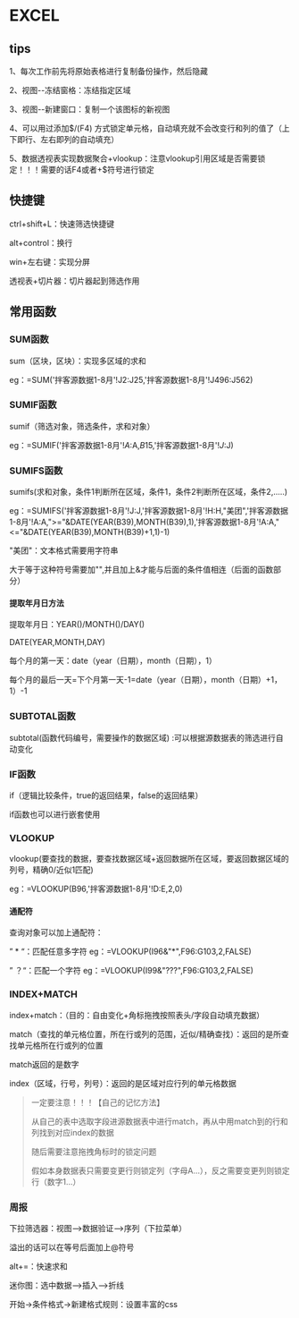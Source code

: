 # EXCEL

## tips

1、每次工作前先将原始表格进行复制备份操作，然后隐藏

2、视图--冻结窗格：冻结指定区域

3、视图--新建窗口：复制一个该图标的新视图

4、可以用过添加$/(F4) 方式锁定单元格，自动填充就不会改变行和列的值了（上下即行、左右即列的自动填充）

5、数据透视表实现数据聚合+vlookup：注意vlookup引用区域是否需要锁定！！！需要的话F4或者+$符号进行锁定

## 快捷键

ctrl+shift+L：快速筛选快捷键

alt+control：换行

win+左右键：实现分屏

透视表+切片器：切片器起到筛选作用

## 常用函数

### SUM函数

sum（区块，区块）：实现多区域的求和

eg：=SUM('拌客源数据1-8月'!J2:J25,'拌客源数据1-8月'!J496:J562)

### SUMIF函数

sumif（筛选对象，筛选条件，求和对象）

eg：=SUMIF('拌客源数据1-8月'!$A:$A,$B$15,'拌客源数据1-8月'!$J:$J)

### SUMIFS函数

sumifs(求和对象，条件1判断所在区域，条件1，条件2判断所在区域，条件2,.....)

eg：=SUMIFS('拌客源数据1-8月'!J:J,'拌客源数据1-8月'!H:H,"美团",'拌客源数据1-8月'!A:A,">="&DATE(YEAR(B39),MONTH(B39),1),'拌客源数据1-8月'!A:A,"<="&DATE(YEAR(B39),MONTH(B39)+1,1)-1)

"美团"：文本格式需要用字符串

大于等于这种符号需要加"",并且加上&才能与后面的条件值相连（后面的函数部分）

#### 提取年月日方法

提取年月日：YEAR()/MONTH()/DAY()

DATE(YEAR,MONTH,DAY)

每个月的第一天：date（year（日期），month（日期），1）

每个月的最后一天=下个月第一天-1=date（year（日期），month（日期）+1，1）-1

### SUBTOTAL函数

subtotal(函数代码编号，需要操作的数据区域) :可以根据源数据表的筛选进行自动变化

### IF函数

if（逻辑比较条件，true的返回结果，false的返回结果）

if函数也可以进行嵌套使用

### VLOOKUP

vlookup(要查找的数据，要查找数据区域+返回数据所在区域，要返回数据区域的列号，精确0/近似1匹配)

eg：=VLOOKUP(B96,'拌客源数据1-8月'!D:E,2,0)

#### 通配符

查询对象可以加上通配符：

” * “：匹配任意多字符  eg：=VLOOKUP(I96&"*",F96:G103,2,FALSE)

” ？“：匹配一个字符  eg：=VLOOKUP(I99&"???",F96:G103,2,FALSE)

### INDEX+MATCH

index+match：（目的：自由变化+角标拖拽按照表头/字段自动填充数据）

match（查找的单元格位置，所在行或列的范围，近似/精确查找）：返回的是所查找单元格所在行或列的位置

match返回的是数字

index（区域，行号，列号）：返回的是区域对应行列的单元格数据

> 一定要注意！！！【自己的记忆方法】
>
> 从自己的表中选取字段进源数据表中进行match，再从中用match到的行和列找到对应index的数据
>
> 随后需要注意拖拽角标时的锁定问题
>
> 假如本身数据表只需要变更行则锁定列（字母A...），反之需要变更列则锁定行（数字1...）

### 周报

下拉筛选器：视图-->数据验证-->序列（下拉菜单）

溢出的话可以在等号后面加上@符号

alt+=：快速求和

迷你图：选中数据-->插入-->折线

开始->条件格式->新建格式规则：设置丰富的css




























